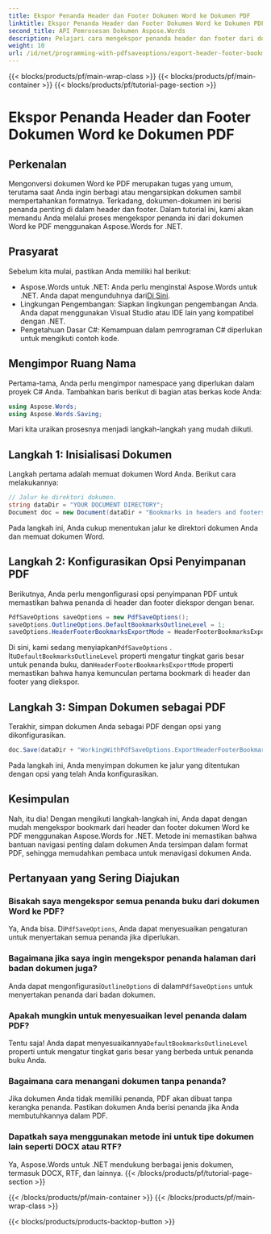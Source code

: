 ```yaml
---
title: Ekspor Penanda Header dan Footer Dokumen Word ke Dokumen PDF
linktitle: Ekspor Penanda Header dan Footer Dokumen Word ke Dokumen PDF
second_title: API Pemrosesan Dokumen Aspose.Words
description: Pelajari cara mengekspor penanda header dan footer dari dokumen Word ke PDF menggunakan Aspose.Words untuk .NET dengan panduan langkah demi langkah kami.
weight: 10
url: /id/net/programming-with-pdfsaveoptions/export-header-footer-bookmarks/
---
```


{{< blocks/products/pf/main-wrap-class >}}
{{< blocks/products/pf/main-container >}}
{{< blocks/products/pf/tutorial-page-section >}}

# Ekspor Penanda Header dan Footer Dokumen Word ke Dokumen PDF

## Perkenalan

Mengonversi dokumen Word ke PDF merupakan tugas yang umum, terutama saat Anda ingin berbagi atau mengarsipkan dokumen sambil mempertahankan formatnya. Terkadang, dokumen-dokumen ini berisi penanda penting di dalam header dan footer. Dalam tutorial ini, kami akan memandu Anda melalui proses mengekspor penanda ini dari dokumen Word ke PDF menggunakan Aspose.Words for .NET.

## Prasyarat

Sebelum kita mulai, pastikan Anda memiliki hal berikut:

- Aspose.Words untuk .NET: Anda perlu menginstal Aspose.Words untuk .NET. Anda dapat mengunduhnya dari[Di Sini](https://releases.aspose.com/words/net/).
- Lingkungan Pengembangan: Siapkan lingkungan pengembangan Anda. Anda dapat menggunakan Visual Studio atau IDE lain yang kompatibel dengan .NET.
- Pengetahuan Dasar C#: Kemampuan dalam pemrograman C# diperlukan untuk mengikuti contoh kode.

## Mengimpor Ruang Nama

Pertama-tama, Anda perlu mengimpor namespace yang diperlukan dalam proyek C# Anda. Tambahkan baris berikut di bagian atas berkas kode Anda:

```csharp
using Aspose.Words;
using Aspose.Words.Saving;
```

Mari kita uraikan prosesnya menjadi langkah-langkah yang mudah diikuti.

## Langkah 1: Inisialisasi Dokumen

Langkah pertama adalah memuat dokumen Word Anda. Berikut cara melakukannya:

```csharp
// Jalur ke direktori dokumen.
string dataDir = "YOUR DOCUMENT DIRECTORY";
Document doc = new Document(dataDir + "Bookmarks in headers and footers.docx");
```

Pada langkah ini, Anda cukup menentukan jalur ke direktori dokumen Anda dan memuat dokumen Word.

## Langkah 2: Konfigurasikan Opsi Penyimpanan PDF

Berikutnya, Anda perlu mengonfigurasi opsi penyimpanan PDF untuk memastikan bahwa penanda di header dan footer diekspor dengan benar.

```csharp
PdfSaveOptions saveOptions = new PdfSaveOptions();
saveOptions.OutlineOptions.DefaultBookmarksOutlineLevel = 1;
saveOptions.HeaderFooterBookmarksExportMode = HeaderFooterBookmarksExportMode.First;
```

 Di sini, kami sedang menyiapkan`PdfSaveOptions` . Itu`DefaultBookmarksOutlineLevel` properti mengatur tingkat garis besar untuk penanda buku, dan`HeaderFooterBookmarksExportMode` properti memastikan bahwa hanya kemunculan pertama bookmark di header dan footer yang diekspor.

## Langkah 3: Simpan Dokumen sebagai PDF

Terakhir, simpan dokumen Anda sebagai PDF dengan opsi yang dikonfigurasikan.

```csharp
doc.Save(dataDir + "WorkingWithPdfSaveOptions.ExportHeaderFooterBookmarks.pdf", saveOptions);
```

Pada langkah ini, Anda menyimpan dokumen ke jalur yang ditentukan dengan opsi yang telah Anda konfigurasikan.

## Kesimpulan

Nah, itu dia! Dengan mengikuti langkah-langkah ini, Anda dapat dengan mudah mengekspor bookmark dari header dan footer dokumen Word ke PDF menggunakan Aspose.Words for .NET. Metode ini memastikan bahwa bantuan navigasi penting dalam dokumen Anda tersimpan dalam format PDF, sehingga memudahkan pembaca untuk menavigasi dokumen Anda.

## Pertanyaan yang Sering Diajukan

### Bisakah saya mengekspor semua penanda buku dari dokumen Word ke PDF?

 Ya, Anda bisa. Di`PdfSaveOptions`, Anda dapat menyesuaikan pengaturan untuk menyertakan semua penanda jika diperlukan.

### Bagaimana jika saya ingin mengekspor penanda halaman dari badan dokumen juga?

 Anda dapat mengonfigurasi`OutlineOptions` di dalam`PdfSaveOptions` untuk menyertakan penanda dari badan dokumen.

### Apakah mungkin untuk menyesuaikan level penanda dalam PDF?

 Tentu saja! Anda dapat menyesuaikannya`DefaultBookmarksOutlineLevel` properti untuk mengatur tingkat garis besar yang berbeda untuk penanda buku Anda.

### Bagaimana cara menangani dokumen tanpa penanda?

Jika dokumen Anda tidak memiliki penanda, PDF akan dibuat tanpa kerangka penanda. Pastikan dokumen Anda berisi penanda jika Anda membutuhkannya dalam PDF.

### Dapatkah saya menggunakan metode ini untuk tipe dokumen lain seperti DOCX atau RTF?

Ya, Aspose.Words untuk .NET mendukung berbagai jenis dokumen, termasuk DOCX, RTF, dan lainnya.
{{< /blocks/products/pf/tutorial-page-section >}}

{{< /blocks/products/pf/main-container >}}
{{< /blocks/products/pf/main-wrap-class >}}

{{< blocks/products/products-backtop-button >}}
